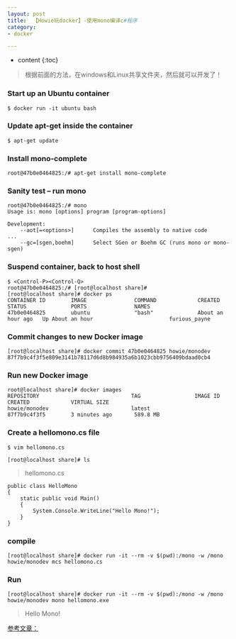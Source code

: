 ```yaml
---
layout: post
title:  【Howie玩docker】-使用mono编译c#程序
category: 
- docker  

---
```


* content
{:toc}

>根据前面的方法，在windows和Linux共享文件夹，然后就可以开发了！

### Start up an Ubuntu container


	$ docker run -it ubuntu bash


### Update apt-get inside the container



	$ apt-get update


### Install mono-complete


	root@47b0e0464825:/# apt-get install mono-complete


### Sanity test – run mono


	root@47b0e0464825:/# mono
	Usage is: mono [options] program [program-options]

	Development:
	    --aot[=<options>]      Compiles the assembly to native code
	...
	    --gc=[sgen,boehm]      Select SGen or Boehm GC (runs mono or mono-sgen)




### Suspend container, back to host shell


	$ <Control-P><Control-Q>
	root@47b0e0464825:/# [root@localhost share]#
	[root@localhost share]# docker ps
	CONTAINER ID        IMAGE               COMMAND             CREATED             STATUS              PORTS               NAMES
	47b0e0464825        ubuntu              "bash"              About an hour ago   Up About an hour                        furious_payne


### Commit changes to new Docker image


	[root@localhost share]# docker commit 47b0e0464825 howie/monodev
	87f7b9c4f3f5e809e3141b78117d6d8b984935a6b1023cbb9756409bdaad0cb4


### Run new Docker image


	root@localhost share]# docker images
	REPOSITORY                             TAG                 IMAGE ID            CREATED             VIRTUAL SIZE
	howie/monodev                          latest              87f7b9c4f3f5        3 minutes ago       589.8 MB


### Create a hellomono.cs file


`$ vim hellomono.cs`

	[root@localhost share]# ls
	
> hellomono.cs  
	
	public class HelloMono
	{
	    static public void Main()
	    {
	        System.Console.WriteLine("Hello Mono!");
	    }
	}

### compile


	[root@localhost share]# docker run -it --rm -v $(pwd):/mono -w /mono howie/monodev mcs hellomono.cs
 
### Run


	[root@localhost share]# docker run -it --rm -v $(pwd):/mono -w /mono howie/monodev mono hellomono.exe
	
>Hello Mono!


[参考文章：](http://dotnetliberty.com/index.php/2015/10/04/mono-and-c-sharp-on-docker-hello-world-in-15-steps/?_tmc=JnJW_22cvahemGz-VrPpV-o6AeShsAY4R6CsqV6i5V4&mkt_tok=3RkMMJWWfF9wsRonuqTMZKXonjHpfsX57uQtXa%2BzlMI%2F0ER3fOvrPUfGjI4ASsBiI%2BSLDwEYGJlv6SgFQ7LMMaZq1rgMXBk%3D)
